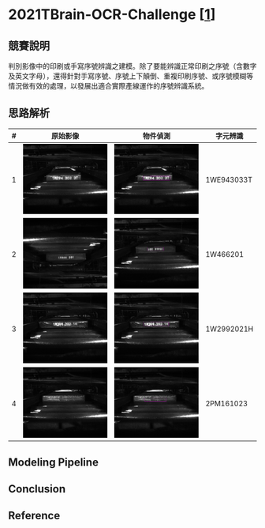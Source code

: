 # 2021TBrain-OCR-Challenge [[1]]

## 競賽說明

判別影像中的印刷或手寫序號辨識之建模。除了要能辨識正常印刷之序號（含數字及英文字母），還得針對手寫序號、序號上下顛倒、重複印刷序號、或序號模糊等情況做有效的處理，以發展出適合實際產線運作的序號辨識系統。

## 思路解析

| # | 原始影像 | 物件偵測 | 字元辨識 |
|---|--------------------------|----------------------------|-----------------------------|
| 1 | ![](./material/image1.jpg) | ![](./material/image1.png) | 1WE943033T                  |
| 2 | ![](./material/image2.jpg) | ![](./material/image2.png) | 1W466201                    |
| 3 | ![](./material/image3.jpg) | ![](./material/image3.png) | 1W2992021H                  |
| 4 | ![](./material/image4.jpg) | ![](./material/image4.png) | 2PM161023                   |

## Modeling Pipeline



## Conclusion


## Reference
[1]: https://tbrain.trendmicro.com.tw/Competitions/Details/17

